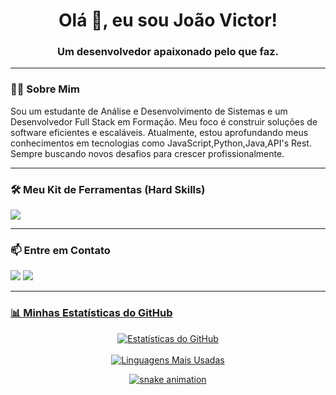 <h1 align="center">Olá 👋, eu sou João Victor!</h1>
<h3 align="center">Um desenvolvedor apaixonado pelo que faz.</h3>

---

### 👨‍💻 Sobre Mim
<p>
  Sou um estudante de Análise e Desenvolvimento de Sistemas e um Desenvolvedor Full Stack em Formação. Meu foco é construir soluções de software eficientes e escaláveis. Atualmente, estou aprofundando meus conhecimentos em tecnologias como JavaScript,Python,Java,API's Rest. Sempre buscando novos desafios para crescer profissionalmente.
</p>

---

### 🛠️ Meu Kit de Ferramentas (Hard Skills)
<p align="left">
  <a href="https://skillicons.dev">
    <img src="https://skillicons.dev/icons?i=c,js,html,css,python,git" />
  </a>
</p>

---

### 📫 Entre em Contato
<p align="left">
  <a href="https://www.linkedin.com/in/jo%C3%A3o-victor-batista-de-ara%C3%BAjo-abrantes-2b179532b/" target="_blank"><img src="https://img.shields.io/badge/-LinkedIn-%230077B5?style=for-the-badge&logo=linkedin&logoColor=white" target="_blank"></a>
  <a href="mailto:batista4999@gmail.com"><img src="https://img.shields.io/badge/Email-D14836?style=for-the-badge&logo=gmail&logoColor=white"</a>
</p>

---

### 📊 Minhas Estatísticas do GitHub
<p align="center">
  <img align="center" src="https://github-readme-stats.vercel.app/api?username=jotaveHub&show_icons=true&theme=radical&include_all_commits=true&count_private=true" alt="Estatísticas do GitHub"/>
  <br><br>
  <img align="center" src="https://github-readme-stats.vercel.app/api/top-langs/?username=jotaveHub&layout=compact&langs_count=7&theme=radical" alt="Linguagens Mais Usadas"/>
</p>

<p align="center">
  <img src="https://raw.githubusercontent.com/jotaveHub/jotaveHub/output/dist/github-snake.svg" alt="snake animation" />
</p>
